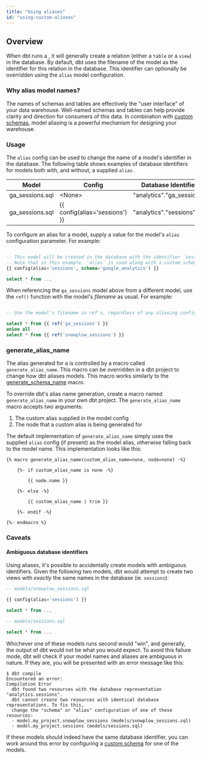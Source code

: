 ```yaml
---
title: "Using aliases"
id: "using-custom-aliases"
---
```


## Overview

When dbt runs a <Term id="model" />, it will generally create a relation (either a `table` or a `view`) in the database. By default, dbt uses the filename of the model as the identifier for this relation in the database. This identifier can optionally be overridden using the `alias` model configuration.

### Why alias model names?
The names of schemas and tables are effectively the "user interface" of your data warehouse. Well-named schemas and tables can help provide clarity and direction for consumers of this data. In combination with [custom schemas](using-custom-schemas), model aliasing is a powerful mechanism for designing your warehouse.

### Usage
The `alias` config can be used to change the name of a model's identifier in the database. The following table shows examples of database identifiers for models both with, and without, a supplied `alias`.

| Model | Config | Database Identifier |
| ----- | ------ | ------------------- |
| ga_sessions.sql | &lt;None&gt; | "analytics"."ga_sessions" |
| ga_sessions.sql | {{ config(alias='sessions') }} | "analytics"."sessions" |

To configure an alias for a model, supply a value for the model's `alias` configuration parameter. For example:

<File name='models/google_analytics/ga_sessions.sql'>

```sql

-- This model will be created in the database with the identifier `sessions`
-- Note that in this example, `alias` is used along with a custom schema
{{ config(alias='sessions', schema='google_analytics') }}

select * from ...
```

</File>

When referencing the `ga_sessions` model above from a different model, use the `ref()` function with the model's _filename_ as usual. For example:

<File name='models/combined_sessions.sql'>

```sql

-- Use the model's filename in ref's, regardless of any aliasing configs

select * from {{ ref('ga_sessions') }}
union all
select * from {{ ref('snowplow_sessions') }}
```

</File>

### generate_alias_name

The alias generated for a <Term id="model" /> is controlled by a macro called `generate_alias_name`. This macro can be overridden in a dbt project to change how dbt aliases models. This macro works similarly to the [generate_schema_name](using-custom-schemas#advanced-custom-schema-configuration) macro.

To override dbt's alias name generation, create a macro named `generate_alias_name` in your own dbt project. The `generate_alias_name` macro accepts two arguments:

1. The custom alias supplied in the model config
2. The node that a custom alias is being generated for

The default implementation of `generate_alias_name` simply uses the supplied `alias` config (if present) as the model alias, otherwise falling back to the model name. This implementation looks like this:

<File name='get_custom_alias.sql'>

```jinja2
{% macro generate_alias_name(custom_alias_name=none, node=none) -%}

    {%- if custom_alias_name is none -%}

        {{ node.name }}

    {%- else -%}

        {{ custom_alias_name | trim }}

    {%- endif -%}

{%- endmacro %}

```

</File>

### Caveats

#### Ambiguous database identifiers

Using aliases, it's possible to accidentally create models with ambiguous identifiers. Given the following two models, dbt would attempt to create two views with _exactly_ the same names in the database (ie. `sessions`):

```sql
-- models/snowplow_sessions.sql

{{ config(alias='sessions') }}

select * from ...
```

```sql
-- models/sessions.sql

select * from ...
```

Whichever one of these models runs second would "win", and generally, the output of dbt would not be what you would expect. To avoid this failure mode, dbt will check if your model names and aliases are ambiguous in nature. If they are, you will be presented with an error message like this:

```
$ dbt compile
Encountered an error:
Compilation Error
  dbt found two resources with the database representation "analytics.sessions".
  dbt cannot create two resources with identical database representations. To fix this,
  change the "schema" or "alias" configuration of one of these resources:
  - model.my_project.snowplow_sessions (models/snowplow_sessions.sql)
  - model.my_project.sessions (models/sessions.sql)
```

If these models should indeed have the same database identifier, you can work around this error by configuring a [custom schema](using-custom-schemas) for one of the <Term id="model">models</Term>.
